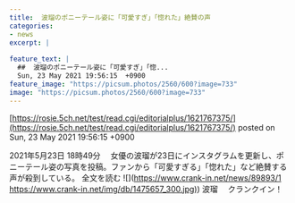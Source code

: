 ```yaml
---
title:  波瑠のポニーテール姿に「可愛すぎ」「惚れた」絶賛の声  
categories:
- news
excerpt: |
  
feature_text: |
  ##  波瑠のポニーテール姿に「可愛すぎ」「惚...
  Sun, 23 May 2021 19:56:15  +0900
feature_image: "https://picsum.photos/2560/600?image=733"
image: "https://picsum.photos/2560/600?image=733"
---
```


[https://rosie.5ch.net/test/read.cgi/editorialplus/1621767375/](https://rosie.5ch.net/test/read.cgi/editorialplus/1621767375/)
posted on Sun, 23 May 2021 19:56:15  +0900

<!--more-->

2021年5月23日 18時49分 　女優の波瑠が23日にインスタグラムを更新し、ポニーテール姿の写真を投稿。ファンから「可愛すぎる」「惚れた」など絶賛する声が殺到している。 全文を読む ![](https://www.crank-in.net/news/89893/1 [https://www.crank-in.net/img/db/1475657_300.jpg)](https://www.crank-in.net/img/db/1475657_300.jpg)) 波瑠 　クランクイン！
